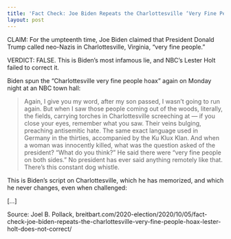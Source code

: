 ```yaml
---
title: 'Fact Check: Joe Biden Repeats the Charlottesville ‘Very Fine People Hoax’; Lester Holt Does Not Correct'
layout: post
---
```


CLAIM: For the umpteenth time, Joe Biden claimed that President Donald Trump called neo-Nazis in Charlottesville, Virginia, “very fine people.”

VERDICT: FALSE. This is Biden’s most infamous lie, and NBC’s Lester Holt failed to correct it.

Biden spun the “Charlottesville very fine people hoax” again on Monday night at an NBC town hall:

> Again, I give you my word, after my son passed, I wasn’t going to run again. But when I saw those people coming out of the woods, literally, the fields, carrying torches in Charlottesville screeching at — if you close your eyes, remember what you saw. Their veins bulging, preaching antisemitic hate. The same exact language used in Germany in the thirties, accompanied by the Ku Klux Klan. And when a woman was innocently killed, what was the question asked of the president? “What do you think?” He said there were “very fine people on both sides.” No president has ever said anything remotely like that. There’s this constant dog whistle.

This is Biden’s script on Charlottesville, which he has memorized, and which he never changes, even when challenged:

[…]

Source: Joel B. Pollack, breitbart.com/2020-election/2020/10/05/fact-check-joe-biden-repeats-the-charlottesville-very-fine-people-hoax-lester-holt-does-not-correct/